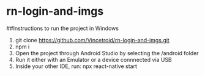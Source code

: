 # rn-login-and-imgs

##Instructions to run the project in Windows

1. git clone https://github.com/Vincetroid/rn-login-and-imgs.git
2. npm i
3. Open the project through Android Studio by selecting the /android folder
4. Run it either with an Emulator or a device connnected via USB
5. Inside your other IDE, run: npx react-native start
